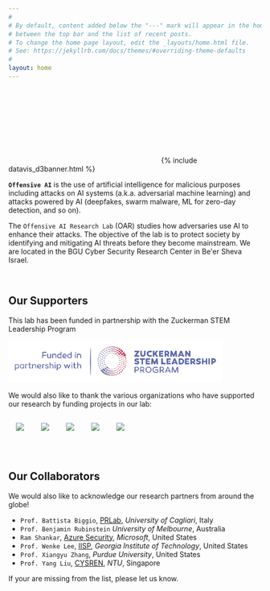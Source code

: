 ```yaml
---
#
# By default, content added below the "---" mark will appear in the home page
# between the top bar and the list of recent posts.
# To change the home page layout, edit the _layouts/home.html file.
# See: https://jekyllrb.com/docs/themes/#overriding-theme-defaults
#
layout: home
---
```


<svg id="d3banner"></svg>
{% include datavis_d3banner.html %}



**`Offensive AI`** is the use of artificial intelligence for malicious purposes including attacks on AI systems (a.k.a. adversarial machine learning) and attacks powered by AI (deepfakes, swarm malware, ML for zero-day detection, and so on).

The `Offensive AI Research Lab` (OAR) studies how adversaries use AI to enhance their attacks. The objective of the lab is to protect society by identifying and mitigating AI threats before they become mainstream. We are located in the BGU Cyber Security Research Center in Be'er Sheva Israel.

<p>&nbsp;</p>

## Our Supporters

This lab has been funded in partnership with the Zuckerman STEM Leadership Program

![image tooltip here](/assets/logos/zuckerman.png)

We would also like to thank the various organizations who have supported our research by funding projects in our lab:



<p float="left">
  <img src="{{site.baseurl}}/assets/logos/H2020.png" width="200" style="margin: 15px;" />
  <img src="{{site.baseurl}}/assets/logos/DoE.png" width="200" style="margin: 15px;" />
  <img src="{{site.baseurl}}/assets/logos/MoE.png" width="200" style="margin: 15px;" />
  <img src="{{site.baseurl}}/assets/logos/IIA.png" width="200" style="margin: 15px;" />
  <img src="{{site.baseurl}}/assets/logos/bird.png" width="200" style="margin: 15px;" />
</p>

<p>&nbsp;</p>

## Our Collaborators

We would also like to acknowledge our research partners from around the globe!

- `Prof. Battista Biggio`, [PRLab](https://pralab.diee.unica.it/en), *University of Cagliari*, Italy
- `Prof. Benjamin Rubinstein` *University of Melbourne*, Australia
- `Ram Shankar`, [Azure Security](https://cyber.harvard.edu/people/ram-shankar-siva-kumar), *Microsoft*, United States
- `Prof. Wenke Lee`, [IISP](https://cyber.gatech.edu/), *Georgia Institute of Technology*, United States
- `Prof. Xiangyu Zhang`, *Purdue University*, United States
- `Prof. Yang Liu`, [CYSREN](https://www.ntu.edu.sg/cysren), *NTU*, Singapore

If your are missing from the list, please let us know.

